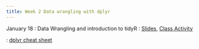 ```yaml
---
title: Week 2 Data wrangling with dplyr
---
```


January 18
: Data Wrangling and introduction to tidyR
  : [Slides](https://sta175-s22.github.io/slides/data_wrangling.html), [Class Activity](https://sta175-s22.github.io/class_activities/ca_2.html)
  
: [dplyr cheat sheet](https://raw.githubusercontent.com/rstudio/cheatsheets/master/data-transformation.pdf)